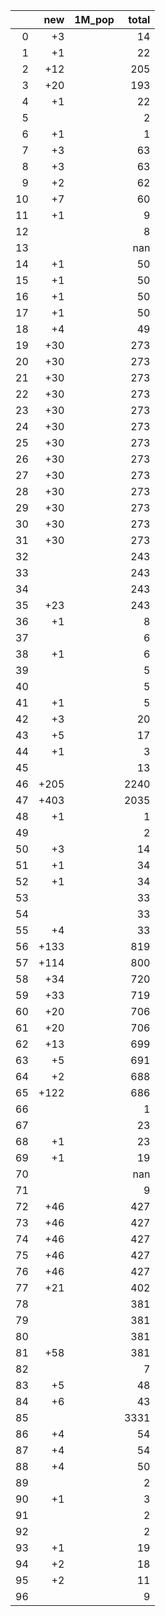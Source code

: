 |    |   new | 1M_pop   |   total |
|---:|------:|:---------|--------:|
|  0 |    +3 |          |      14 |
|  1 |    +1 |          |      22 |
|  2 |   +12 |          |     205 |
|  3 |   +20 |          |     193 |
|  4 |    +1 |          |      22 |
|  5 |       |          |       2 |
|  6 |    +1 |          |       1 |
|  7 |    +3 |          |      63 |
|  8 |    +3 |          |      63 |
|  9 |    +2 |          |      62 |
| 10 |    +7 |          |      60 |
| 11 |    +1 |          |       9 |
| 12 |       |          |       8 |
| 13 |       |          |     nan |
| 14 |    +1 |          |      50 |
| 15 |    +1 |          |      50 |
| 16 |    +1 |          |      50 |
| 17 |    +1 |          |      50 |
| 18 |    +4 |          |      49 |
| 19 |   +30 |          |     273 |
| 20 |   +30 |          |     273 |
| 21 |   +30 |          |     273 |
| 22 |   +30 |          |     273 |
| 23 |   +30 |          |     273 |
| 24 |   +30 |          |     273 |
| 25 |   +30 |          |     273 |
| 26 |   +30 |          |     273 |
| 27 |   +30 |          |     273 |
| 28 |   +30 |          |     273 |
| 29 |   +30 |          |     273 |
| 30 |   +30 |          |     273 |
| 31 |   +30 |          |     273 |
| 32 |       |          |     243 |
| 33 |       |          |     243 |
| 34 |       |          |     243 |
| 35 |   +23 |          |     243 |
| 36 |    +1 |          |       8 |
| 37 |       |          |       6 |
| 38 |    +1 |          |       6 |
| 39 |       |          |       5 |
| 40 |       |          |       5 |
| 41 |    +1 |          |       5 |
| 42 |    +3 |          |      20 |
| 43 |    +5 |          |      17 |
| 44 |    +1 |          |       3 |
| 45 |       |          |      13 |
| 46 |  +205 |          |    2240 |
| 47 |  +403 |          |    2035 |
| 48 |    +1 |          |       1 |
| 49 |       |          |       2 |
| 50 |    +3 |          |      14 |
| 51 |    +1 |          |      34 |
| 52 |    +1 |          |      34 |
| 53 |       |          |      33 |
| 54 |       |          |      33 |
| 55 |    +4 |          |      33 |
| 56 |  +133 |          |     819 |
| 57 |  +114 |          |     800 |
| 58 |   +34 |          |     720 |
| 59 |   +33 |          |     719 |
| 60 |   +20 |          |     706 |
| 61 |   +20 |          |     706 |
| 62 |   +13 |          |     699 |
| 63 |    +5 |          |     691 |
| 64 |    +2 |          |     688 |
| 65 |  +122 |          |     686 |
| 66 |       |          |       1 |
| 67 |       |          |      23 |
| 68 |    +1 |          |      23 |
| 69 |    +1 |          |      19 |
| 70 |       |          |     nan |
| 71 |       |          |       9 |
| 72 |   +46 |          |     427 |
| 73 |   +46 |          |     427 |
| 74 |   +46 |          |     427 |
| 75 |   +46 |          |     427 |
| 76 |   +46 |          |     427 |
| 77 |   +21 |          |     402 |
| 78 |       |          |     381 |
| 79 |       |          |     381 |
| 80 |       |          |     381 |
| 81 |   +58 |          |     381 |
| 82 |       |          |       7 |
| 83 |    +5 |          |      48 |
| 84 |    +6 |          |      43 |
| 85 |       |          |    3331 |
| 86 |    +4 |          |      54 |
| 87 |    +4 |          |      54 |
| 88 |    +4 |          |      50 |
| 89 |       |          |       2 |
| 90 |    +1 |          |       3 |
| 91 |       |          |       2 |
| 92 |       |          |       2 |
| 93 |    +1 |          |      19 |
| 94 |    +2 |          |      18 |
| 95 |    +2 |          |      11 |
| 96 |       |          |       9 |